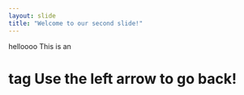 ```yaml
---
layout: slide
title: "Welcome to our second slide!"
---
```

helloooo This is an <h1> tag
Use the left arrow to go back!
